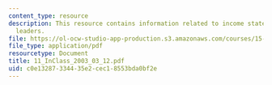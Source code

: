 ```yaml
---
content_type: resource
description: This resource contains information related to income statements and market
  leaders.
file: https://ol-ocw-studio-app-production.s3.amazonaws.com/courses/15-834-marketing-strategy-spring-2003/c0e13287334435e2cec18553bda0bf2e_11_InClass_2003_03_12.pdf
file_type: application/pdf
resourcetype: Document
title: 11_InClass_2003_03_12.pdf
uid: c0e13287-3344-35e2-cec1-8553bda0bf2e
---
```

